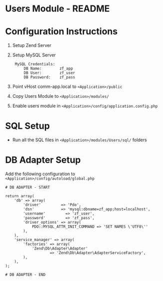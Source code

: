# Users Module - README #
 
Configuration Instructions
====
1. Setup Zend Server
2. Setup MySQL Server

		MySQL Credentials:
			DB Name: 		zf_app
			DB User:	 	zf_user
			DB Password:	zf_pass

3. Point vHost comm-app.local to `<Application>/public`
4. Copy Users Module to `<Application>/modules/`
5. Enable users module in `<Application>/config/application.config.php`


SQL Setup
====
* Run all the SQL files in `<Application>/modules/Users/sql/` folders


DB Adapter Setup
====
Add the following configuration to `<Application>/config/autoload/global.php`


	# DB ADAPTER - START

	return array(
		'db' => array(
			'driver'         => 'Pdo',
			'dsn'            => 'mysql:dbname=zf_app;host=localhost',
			'username'         => 'zf_user',
			'password'         => 'zf_pass',
			'driver_options' => array(
				PDO::MYSQL_ATTR_INIT_COMMAND => 'SET NAMES \'UTF8\''
			),
		),
		'service_manager' => array(
			'factories' => array(
				'Zend\Db\Adapter\Adapter'
						=> 'Zend\Db\Adapter\AdapterServiceFactory',
			),
		),
	);
	
	# DB ADAPTER - END

